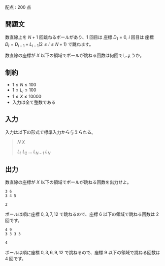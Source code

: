 配点 : $200$ 点

## 問題文

数直線上を $N + 1$ 回跳ねるボールがあり、$1$ 回目は 座標 $D_1 = 0$,  $i$ 回目は 座標 $D_i = D_{i-1} + L_{i-1} (2 \leq i \leq N+1)$ で跳ねます。

数直線の座標が $X$ 以下の領域でボールが跳ねる回数は何回でしょうか。

## 制約

- $1 \leq N \leq 100$
- $1 \leq L_i \leq 100$
- $1 \leq X \leq 10000$
- 入力は全て整数である

## 入力

入力は以下の形式で標準入力から与えられる。

> $N$ $X$
> 
> $L_1$ $L_2$ $...$ $L_{N-1}$ $L_N$

## 出力

数直線の座標が $X$ 以下の領域でボールが跳ねる回数を出力せよ。

```input1
3 6
3 4 5
```

```output1
2
```

ボールは順に座標 $0, 3, 7, 12$ で跳ねるので、座標 $6$ 以下の領域で跳ねる回数は $2$ 回です。

```input2
4 9
3 3 3 3
```

```output2
4
```

ボールは順に座標 $0, 3, 6, 9, 12$ で跳ねるので、座標 $9$ 以下の領域で跳ねる回数は $4$ 回です。